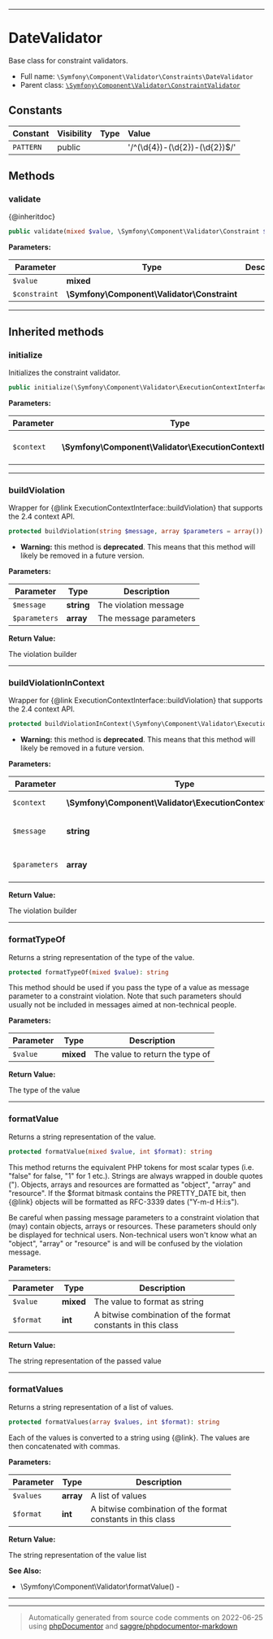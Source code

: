 ***

# DateValidator

Base class for constraint validators.



* Full name: `\Symfony\Component\Validator\Constraints\DateValidator`
* Parent class: [`\Symfony\Component\Validator\ConstraintValidator`](../ConstraintValidator.md)


## Constants

| Constant | Visibility | Type | Value |
|:---------|:-----------|:-----|:------|
|`PATTERN`|public| |&#039;/^(\\d{4})-(\\d{2})-(\\d{2})$/&#039;|


## Methods


### validate

{@inheritdoc}

```php
public validate(mixed $value, \Symfony\Component\Validator\Constraint $constraint): mixed
```








**Parameters:**

| Parameter | Type | Description |
|-----------|------|-------------|
| `$value` | **mixed** |  |
| `$constraint` | **\Symfony\Component\Validator\Constraint** |  |




***


## Inherited methods


### initialize

Initializes the constraint validator.

```php
public initialize(\Symfony\Component\Validator\ExecutionContextInterface $context): mixed
```








**Parameters:**

| Parameter | Type | Description |
|-----------|------|-------------|
| `$context` | **\Symfony\Component\Validator\ExecutionContextInterface** | The current validation context |




***

### buildViolation

Wrapper for {@link ExecutionContextInterface::buildViolation} that
supports the 2.4 context API.

```php
protected buildViolation(string $message, array $parameters = array()): \Symfony\Component\Validator\Violation\ConstraintViolationBuilderInterface
```






* **Warning:** this method is **deprecated**. This means that this method will likely be removed in a future version.



**Parameters:**

| Parameter | Type | Description |
|-----------|------|-------------|
| `$message` | **string** | The violation message |
| `$parameters` | **array** | The message parameters |


**Return Value:**

The violation builder



***

### buildViolationInContext

Wrapper for {@link ExecutionContextInterface::buildViolation} that
supports the 2.4 context API.

```php
protected buildViolationInContext(\Symfony\Component\Validator\ExecutionContextInterface $context, string $message, array $parameters = array()): \Symfony\Component\Validator\Violation\ConstraintViolationBuilderInterface
```






* **Warning:** this method is **deprecated**. This means that this method will likely be removed in a future version.



**Parameters:**

| Parameter | Type | Description |
|-----------|------|-------------|
| `$context` | **\Symfony\Component\Validator\ExecutionContextInterface** | The context to use |
| `$message` | **string** | The violation message |
| `$parameters` | **array** | The message parameters |


**Return Value:**

The violation builder



***

### formatTypeOf

Returns a string representation of the type of the value.

```php
protected formatTypeOf(mixed $value): string
```

This method should be used if you pass the type of a value as
message parameter to a constraint violation. Note that such
parameters should usually not be included in messages aimed at
non-technical people.






**Parameters:**

| Parameter | Type | Description |
|-----------|------|-------------|
| `$value` | **mixed** | The value to return the type of |


**Return Value:**

The type of the value



***

### formatValue

Returns a string representation of the value.

```php
protected formatValue(mixed $value, int $format): string
```

This method returns the equivalent PHP tokens for most scalar types
(i.e. "false" for false, "1" for 1 etc.). Strings are always wrapped
in double quotes ("). Objects, arrays and resources are formatted as
"object", "array" and "resource". If the $format bitmask contains
the PRETTY_DATE bit, then {@link} objects will be formatted
as RFC-3339 dates ("Y-m-d H:i:s").

Be careful when passing message parameters to a constraint violation
that (may) contain objects, arrays or resources. These parameters
should only be displayed for technical users. Non-technical users
won't know what an "object", "array" or "resource" is and will be
confused by the violation message.






**Parameters:**

| Parameter | Type | Description |
|-----------|------|-------------|
| `$value` | **mixed** | The value to format as string |
| `$format` | **int** | A bitwise combination of the format<br />constants in this class |


**Return Value:**

The string representation of the passed value



***

### formatValues

Returns a string representation of a list of values.

```php
protected formatValues(array $values, int $format): string
```

Each of the values is converted to a string using
{@link}. The values are then concatenated with commas.






**Parameters:**

| Parameter | Type | Description |
|-----------|------|-------------|
| `$values` | **array** | A list of values |
| `$format` | **int** | A bitwise combination of the format<br />constants in this class |


**Return Value:**

The string representation of the value list


**See Also:**

* \Symfony\Component\Validator\formatValue() - 

***


***
> Automatically generated from source code comments on 2022-06-25 using [phpDocumentor](http://www.phpdoc.org/) and [saggre/phpdocumentor-markdown](https://github.com/Saggre/phpDocumentor-markdown)
